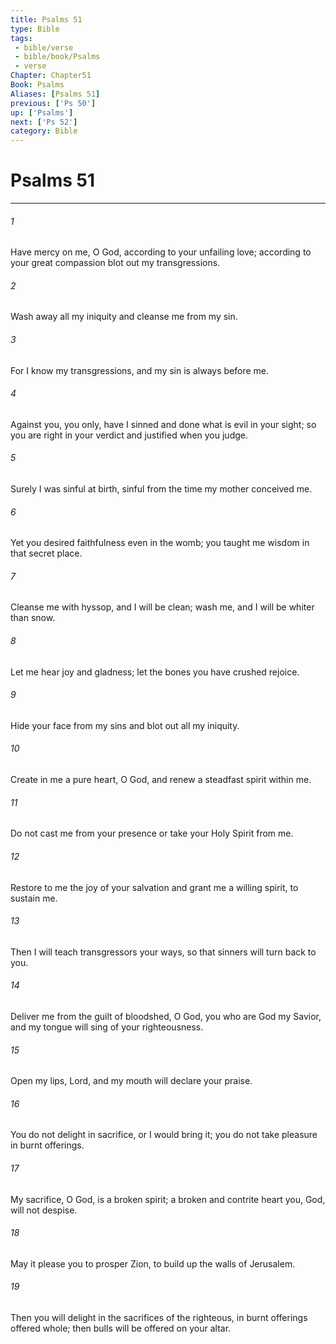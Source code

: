 ```yaml
---
title: Psalms 51
type: Bible
tags:
 - bible/verse
 - bible/book/Psalms
 - verse
Chapter: Chapter51
Book: Psalms
Aliases: [Psalms 51]
previous: ['Ps 50']
up: ['Psalms']
next: ['Ps 52']
category: Bible
---
```

# Psalms 51

***


###### 1 
Have mercy on me, O God, according to your unfailing love; according to your great compassion blot out my transgressions. 

###### 2 
Wash away all my iniquity and cleanse me from my sin. 

###### 3 
For I know my transgressions, and my sin is always before me. 

###### 4 
Against you, you only, have I sinned and done what is evil in your sight; so you are right in your verdict and justified when you judge. 

###### 5 
Surely I was sinful at birth, sinful from the time my mother conceived me. 

###### 6 
Yet you desired faithfulness even in the womb; you taught me wisdom in that secret place. 

###### 7 
Cleanse me with hyssop, and I will be clean; wash me, and I will be whiter than snow. 

###### 8 
Let me hear joy and gladness; let the bones you have crushed rejoice. 

###### 9 
Hide your face from my sins and blot out all my iniquity. 

###### 10 
Create in me a pure heart, O God, and renew a steadfast spirit within me. 

###### 11 
Do not cast me from your presence or take your Holy Spirit from me. 

###### 12 
Restore to me the joy of your salvation and grant me a willing spirit, to sustain me. 

###### 13 
Then I will teach transgressors your ways, so that sinners will turn back to you. 

###### 14 
Deliver me from the guilt of bloodshed, O God, you who are God my Savior, and my tongue will sing of your righteousness. 

###### 15 
Open my lips, Lord, and my mouth will declare your praise. 

###### 16 
You do not delight in sacrifice, or I would bring it; you do not take pleasure in burnt offerings. 

###### 17 
My sacrifice, O God, is a broken spirit; a broken and contrite heart you, God, will not despise. 

###### 18 
May it please you to prosper Zion, to build up the walls of Jerusalem. 

###### 19 
Then you will delight in the sacrifices of the righteous, in burnt offerings offered whole; then bulls will be offered on your altar. 
